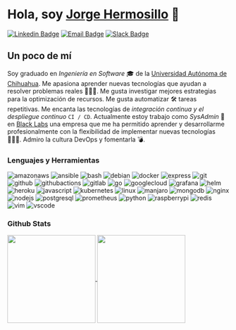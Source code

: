 # Hola, soy [Jorge Hermosillo](https://github.com/jhersa) 🦒

[![Linkedin Badge](https://img.shields.io/badge/LinkedIn-0077B5?style=for-the-badge&logo=linkedin&logoColor=white)](https://www.linkedin.com/in/jhersa)
[![Email Badge](https://img.shields.io/badge/Gmail-D14836?style=for-the-badge&logo=gmail&logoColor=white)](mailto:suave@suave.dev)
[![Slack Badge](https://img.shields.io/badge/Slack-4A154B?style=for-the-badge&logo=slack&logoColor=white)](https://join.slack.com/t/nuevoespaciod-ymx4807/shared_invite/zt-16nqt71yq-g69RkI2kqMDEDPSThiQ4kQ)

## Un poco de mí

Soy graduado en _Ingeniería en Software_ 🎓 de la [Universidad Autónoma de Chihuahua](https://uach.mx/). Me apasiona aprender nuevas tecnologías que ayudan a resolver problemas reales 👨🏻‍💻. Me gusta investigar mejores estrategias para la optimización de recursos. Me gusta automatizar 🛠 tareas repetitivas. Me encanta las tecnologías de _integración continua y el despliegue continuo_ `CI / CD`. Actualmente estoy trabajo como _SysAdmin_ 🚀 en [Black Labs](https://blacklabs.mx/) una empresa que me ha permitido aprender y desarrollarme profesionalmente con la flexibilidad de implementar nuevas tecnologías 👨🏻‍💻. Admiro la cultura DevOps y fomentarla 💣.

### Lenguajes y Herramientas

<p>
<img alt="amazonaws" src="https://img.shields.io/badge/Amazon AWS-232F3E?style=flat-square&logo=amazonaws&logoColor=white" />
<img alt="ansible" src="https://img.shields.io/badge/Ansible-EE0000?style=flat-square&logo=ansible&logoColor=white" />
<img alt="bash" src="https://img.shields.io/badge/BASH-121011?style=flat-square&logo=gnu-bash&logoColor=white" />
<img alt="debian" src="https://img.shields.io/badge/Debian-A81D33?style=flat-square&logo=debian&logoColor=white" />
<img alt="docker" src="https://img.shields.io/badge/-Docker-46a2f1?style=flat-square&logo=docker&logoColor=white" />
<img alt="express" src="https://img.shields.io/badge/Express.js-404D59?style=flat-square&logo=express" />
<img alt="git" src="https://img.shields.io/badge/Git-F05032?style=flat-square&logo=git&logoColor=white" />
<img alt="github" src="https://img.shields.io/badge/GitHub-181717?style=flat-square&logo=github&logoColor=white" />
<img alt="githubactions" src="https://img.shields.io/badge/Github Actions-2088FF?style=flat-square&logo=githubactions&logoColor=white" />
<img alt="gitlab" src="https://img.shields.io/badge/Gitlab-FC6D26?style=flat-square&logo=gitlab&logoColor=white" />
<img alt="go" src="https://img.shields.io/badge/GO-00ADD8?style=flat-square&logo=go&logoColor=white" />
<img alt="googlecloud" src="https://img.shields.io/badge/Google Cloud-4285F4?style=flat-square&logo=googlecloud&logoColor=white" />
<img alt="grafana" src="https://img.shields.io/badge/Grafana-F46800?style=flat-square&logo=grafana&logoColor=white" />
<img alt="helm" src="https://img.shields.io/badge/Helm-091C84?style=flat-square&logo=helm" />
<img alt="heroku" src="https://img.shields.io/badge/Heroku-430098?style=flat-square&logo=heroku&logoColor=white" />
<img alt="javascript" src="https://img.shields.io/badge/Javascript-F7DF1E?style=flat-square&logo=javascript&logoColor=black" />
<img alt="kubernetes" src="https://img.shields.io/badge/Kubernetes-316ce6?style=flat-square&logo=kubernetes&logoColor=white" />
<img alt="linux" src="https://img.shields.io/badge/Linux-FCC624?style=flat-square&logo=linux&logoColor=black" />
<img alt="manjaro" src="https://img.shields.io/badge/Manjaro-35BF5C?style=flat-square&logo=manjaro&logoColor=white" />
<img alt="mongodb" src="https://img.shields.io/badge/MongoDB-47A248?style=flat-square&logo=mongodb&logoColor=white" />
<img alt="nginx" src="https://img.shields.io/badge/Nginx-009639?style=flat-square&logo=nginx&logoColor=white" />
<img alt="nodejs" src="https://img.shields.io/badge/Node.js-43853D?style=flat-square&logo=node.js&logoColor=white" />
<img alt="postgresql" src="https://img.shields.io/badge/PostgreSQL-4169E1?style=flat-square&logo=postgresql&logoColor=white" />
<img alt="prometheus" src="https://img.shields.io/badge/Prometheus-E6522C?style=flat-square&logo=prometheus&logoColor=white" />
<img alt="python" src="https://img.shields.io/badge/Python-3776AB?style=flat-square&logo=python&logoColor=white" />
<img alt="raspberrypi" src="https://img.shields.io/badge/Raspberry%20Pi-A22846?style=flat-square&logo=Raspberry%20Pi&logoColor=white" />
<img alt="redis" src="https://img.shields.io/badge/Redis-DC382D.svg?&style=flat-square&logo=redis&logoColor=white" />
<img alt="vim" src="https://img.shields.io/badge/VIM-%2311AB00.svg?&style=flat-square&logo=vim&logoColor=white" />
<img alt="vscode" src="https://img.shields.io/badge/Visual_Studio_Code-0078D4?style=flat-square&logo=visual%20studio%20code&logoColor=white" />
</p>

### Github Stats

<a href="https://github.com/jhersa">
  <img height=200 align="center" src="https://github-readme-stats.vercel.app/api?username=jhersa&theme=github_dark_dimmed" />
</a>
<a href="https://github.com/jhersa">
  <img height=200 align="center" src="https://github-readme-stats.vercel.app/api/top-langs?username=jhersa&layout=compact&langs_count=8&card_width=320&theme=github_dark_dimmed" />
</a>


